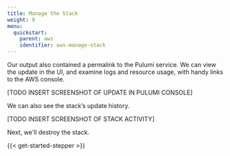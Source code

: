 ```yaml
---
title: Manage the Stack
weight: 9
menu:
  quickstart:
    parent: aws
    identifier: aws-manage-stack
---
```


Our output also contained a permalink to the Pulumi service. We can view the update in the UI, and examine logs and resource usage, with handy links to the AWS console.

[TODO INSERT SCREENSHOT OF UPDATE IN PULUMI CONSOLE]

We can also see the stack’s update history.

[TODO INSERT SCREENSHOT OF STACK ACTIVITY]

Next, we'll destroy the stack.

{{< get-started-stepper >}}
